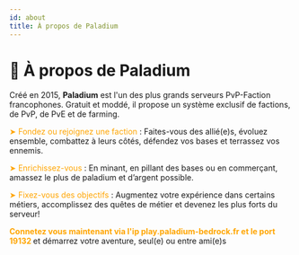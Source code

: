 ```yaml
---
id: about
title: À propos de Paladium
---
```


# 👋 À propos de Paladium

Créé en 2015, **Paladium** est l'un des plus grands serveurs PvP-Faction francophones. Gratuit et moddé, il propose un système exclusif de factions, de PvP, de PvE et de farming.

<span style="color: orange;">➤ Fondez ou rejoignez une faction</span> : Faites-vous des allié(e)s, évoluez ensemble, combattez à leurs côtés, défendez vos bases et terrassez vos ennemis.

<span style="color: orange;">➤ Enrichissez-vous</span> : En minant, en pillant des bases ou en commerçant, amassez le plus de paladium et d’argent possible.

<span style="color: orange;">➤ Fixez-vous des objectifs</span> : Augmentez votre expérience dans certains métiers, accomplissez des quêtes de métier et devenez les plus forts du serveur!

**<span style="color: orange;">Connetez vous maintenant via l'ip play.paladium-bedrock.fr et le port 19132 </span>** et démarrez votre aventure, seul(e) ou entre ami(e)s